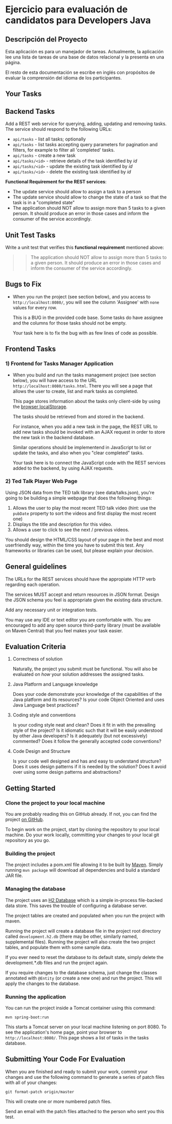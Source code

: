 Ejercicio para evaluación de candidatos para Developers Java
===========================================================

Descripción del Proyecto
------------------------

Esta aplicación es para un manejador de tareas. Actualmente, la aplicación
lee una lista de tareas de una base de datos relacional y la presenta en una
página.

El resto de esta documentación se escribe en inglés con propósitos de evaluar
la comprensión del idioma de los participantes.

Your Tasks
-----------

## Backend Tasks

Add a REST web service for querying, adding, updating and removing tasks.
The service should respond to the following URLs:

*   `api/tasks` - list all tasks; optionally 
*   `api/tasks` - list tasks accepting query parameters for
     pagination and filters, for example to filter all 'completed' tasks.
*   `api/tasks` - create a new task
*   `api/tasks/<id>` - retrieve details of the task identified by *id*
*   `api/tasks/<id>` - update the existing task identified by *id*
*   `api/tasks/<id>` - delete the existing task identified by *id*

**Functional Requirement for the REST services**:

*   The update service should allow to assign a task to a person
*   The update service should allow to change the state of a task so that the task is in a "completed state"
*   The application should NOT allow to assign more than 5 tasks to a given person. It should produce an error in those cases and inform the consumer of the service accordingly.

## Unit Test Tasks

Write a unit test that verifies this **functional requirement** mentioned above:

>> The application should NOT allow to assign more than 5 tasks to a given person. It should produce an error in those cases and inform the consumer of the service accordingly.

## Bugs to Fix

*   When you run the project (see section below), and you access
    to `http://localhost:8080/`, you will see the column 'Assignee' with `none`
    values for every row. 
    
    This is a BUG in the provided code base. Some tasks do have assignee and the columns
    for those tasks should not be empty. 
    
    Your task here is to fix the bug with as few lines of code as possible.

## Frontend Tasks

### 1) Frontend for Tasks Manager Application
*   When you build and run the tasks management project (see section below), you will
    have access to the URL `http://localhost:8080/tasks.html`. There 
    you will see a page that allows the user to create, list and mark tasks 
    as completed. 
    
    This page stores information about the tasks only client-side by using 
    the [browser localStorage](http://www.w3schools.com/html/html5_webstorage.asp). 
    
    The tasks should be retrieved from and stored in the backend.

    For instance, when you add a new task in the page, the REST URL to add 
    new tasks should be invoked with an AJAX request in order to store the new task 
    in the backend database. 
    
    Similar operations should be implementend in JavaScript to list or update the tasks, 
    and also when you "clear completed" tasks.

    Your task here is to connect the JavaScript code with the REST services 
    added to the backend, by using AJAX requests. 

### 2) Ted Talk Player Web Page

Using JSON data from the TED talk library (see data/talks.json), you're going to be building a simple webpage that does the following things:

1. Allows the user to play the most recent TED talk video (hint: use the `pubDate` property to sort the videos and first display the most recent one)
2. Displays the title and description for this video.
3. Allows a user to click to see the next / previous videos.    

You should design the HTML/CSS layout of your page in the best and most userfriendly way, within the time you have to submit this test. Any frameworks or libraries can be used, but please explain your decision.
    
## General guidelines

The URLs for the REST services should have the appropiate HTTP verb regarding each operation.

The services MUST accept and return resources in JSON format. Design the 
JSON schema you feel is appropriate given the existing data structure.

Add any necessary unit or integration tests.

You may use any IDE or text editor you are comfortable with.  You are
encouraged to add any open source third-party library (must be available on
Maven Central) that you feel makes your task easier.


Evaluation Criteria
-------------------

1.  Correctness of solution

    Naturally, the project you submit must be functional.  You will also be
    evaluated on *how* your solution addresses the assigned tasks.  

2.  Java Platform and Language knowledge

    Does your code demonstrate your knowledge of the capabilities of the
    Java platform and its resources? Is your code Object Oriented and uses 
    Java Language best practices? 

3.  Coding style and conventions

    Is your coding style neat and clean?  Does it fit in with the prevailing style of
    the project?  Is it idiomatic such that it will be easily understood by
    other Java developers?  Is it adequately (but not excessively)
    commented? Does it follow the generally accepted code conventions? 

4.  Code Design and Structure

    Is your code well designed and has and easy to understand structure? 
    Does it uses design patterns if it is needed by the solution? 
    Does it avoid over using some design patterns and abstractions?

Getting Started
---------------

### Clone the project to your local machine

You are probably reading this on GitHub already.  If not, you can find the
project [on GitHub](https://www.github.com/rodrigojv/test-java).

To begin work on the project, start by cloning the repository to your local
machine.  Do your work locally, committing your changes to your local git
repository as you go.


### Building the project

The project includes a pom.xml file allowing it to be built by
[Maven](http://maven.apache.org).  Simply running `mvn package` will
download all dependencies and build a standard JAR file.


### Managing the database

The project uses an [H2 Database](http://www.h2database.com) which is a
simple in-process file-backed data store.  This saves the trouble of
configuring a database server.

The project tables are created and populated when you run the project
with maven.

Running the project will create a database file in the project root directory 
called `development.h2.db` (there may be other, similarly named, supplemental
files). Running the project will also create the two project tables, and populate
them with some sample data.  

If you ever need to reset the database to its default state, simply
delete the development.\*.db files and run the project again.

If you require changes to the database schema, just change the classes
annotated with `@Entity` (or create a new one) and run the project. This
will apply the changes to the database.


### Running the application

You can run the project inside a Tomcat container using this command:

    mvn spring-boot:run

This starts a Tomcat server on your local machine listening on port 8080.  To
see the application's home page, point your browser to
`http://localhost:8080/`.  This page shows a list of tasks in the tasks
database.


Submitting Your Code For Evaluation
-----------------------------------

When you are finished and ready to submit your work, commit your changes
and use the following command to generate a series of patch files with all 
of your changes:

    git format-patch origin/master

This will create one or more numbered patch files.

Send an email with the patch files attached to the person who sent you this
test.
